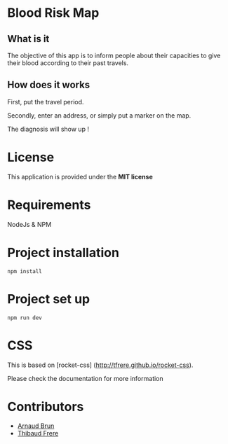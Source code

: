 
# Blood Risk Map

## What is it
The objective of this app is to inform people about their capacities to give their blood according to their past travels.

## How does it works
First, put the travel period.

Secondly, enter an address, or simply put a marker on the map.

The diagnosis will show up !

License
============

This application is provided under the **MIT license**


Requirements
============

NodeJs & NPM


Project installation
====================

    npm install

Project set up
==============

    npm run dev


CSS
===================

This is based on [rocket-css]
(http://tfrere.github.io/rocket-css).

Please check the documentation for more information

Contributors
============

 * [Arnaud Brun](https://github.com/arnaud-brun)
 * [Thibaud Frere](https://github.com/tfrere)
